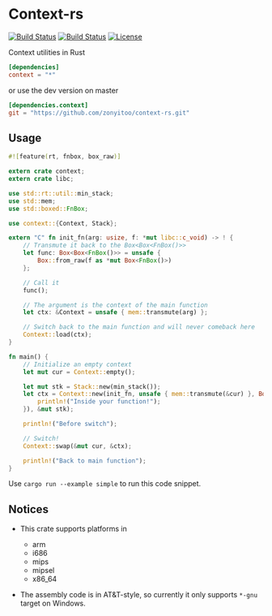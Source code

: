 # Context-rs

[![Build Status](https://img.shields.io/travis/zonyitoo/context-rs.svg)](https://travis-ci.org/zonyitoo/context-rs)
[![Build Status](https://img.shields.io/appveyor/ci/zonyitoo/context-rs.svg)](https://ci.appveyor.com/project/zonyitoo/context-rs)
[![License](https://img.shields.io/crates/l/context.svg)](https://github.com/zonyitoo/context-rs)

Context utilities in Rust

```toml
[dependencies]
context = "*"
```

or use the dev version on master

```toml
[dependencies.context]
git = "https://github.com/zonyitoo/context-rs.git"
```

## Usage

```rust
#![feature(rt, fnbox, box_raw)]

extern crate context;
extern crate libc;

use std::rt::util::min_stack;
use std::mem;
use std::boxed::FnBox;

use context::{Context, Stack};

extern "C" fn init_fn(arg: usize, f: *mut libc::c_void) -> ! {
    // Transmute it back to the Box<Box<FnBox()>>
    let func: Box<Box<FnBox()>> = unsafe {
        Box::from_raw(f as *mut Box<FnBox()>)
    };

    // Call it
    func();

    // The argument is the context of the main function
    let ctx: &Context = unsafe { mem::transmute(arg) };

    // Switch back to the main function and will never comeback here
    Context::load(ctx);
}

fn main() {
    // Initialize an empty context
    let mut cur = Context::empty();

    let mut stk = Stack::new(min_stack());
    let ctx = Context::new(init_fn, unsafe { mem::transmute(&cur) }, Box::new(move|| {
        println!("Inside your function!");
    }), &mut stk);

    println!("Before switch");

    // Switch!
    Context::swap(&mut cur, &ctx);

    println!("Back to main function");
}
```

Use `cargo run --example simple` to run this code snippet.

## Notices

* This crate supports platforms in

    - arm
    - i686
    - mips
    - mipsel
    - x86_64

* The assembly code is in AT&T-style, so currently it only supports `*-gnu` target on Windows.

